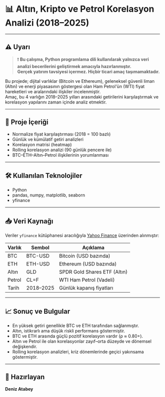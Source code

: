 # 📊 Altın, Kripto ve Petrol Korelasyon Analizi (2018–2025)

---

## ⚠️ Uyarı

>❗️ **Bu çalışma, Python programlama dili kullanılarak yalnızca veri analizi becerilerini geliştirmek amacıyla hazırlanmıştır.**  
>**Gerçek yatırım tavsiyesi içermez. Hiçbir ticari amaç taşımamaktadır.**

Bu projede; dijital varlıklar (Bitcoin ve Ethereum), geleneksel güvenli liman (Altın) ve enerji piyasasının göstergesi olan Ham Petrol'ün (WTI) fiyat hareketleri ve aralarındaki ilişkiler incelenmiştir.  
Amaç, bu 4 varlığın 2018–2025 yılları arasındaki getirilerini karşılaştırmak ve korelasyon yapılarını zaman içinde analiz etmektir.

---

## 📌 Proje İçeriği

- Normalize fiyat karşılaştırması (2018 = 100 bazlı)
- Günlük ve kümülatif getiri analizleri
- Korelasyon matrisi (heatmap)
- Rolling korelasyon analizi (90 günlük pencere ile)
- BTC–ETH–Altın–Petrol ilişkilerinin yorumlanması

---

## 🛠️ Kullanılan Teknolojiler

- Python
- pandas, numpy, matplotlib, seaborn
- yfinance

---

## 📥 Veri Kaynağı

Veriler `yfinance` kütüphanesi aracılığıyla [Yahoo Finance](https://finance.yahoo.com/) üzerinden alınmıştır:

| Varlık  | Sembol     | Açıklama                      |
|---------|------------|-------------------------------|
| BTC     | BTC-USD    | Bitcoin (USD bazında)         |
| ETH     | ETH-USD    | Ethereum (USD bazında)        |
| Altın   | GLD        | SPDR Gold Shares ETF (Altın)  |
| Petrol  | CL=F       | WTI Ham Petrol (Vadeli)       |
| Tarih   | 2018–2025  | Günlük kapanış fiyatları      |

---

## 📈 Sonuç ve Bulgular

- En yüksek getiri genellikle BTC ve ETH tarafından sağlanmıştır.
- Altın, istikrarlı ama düşük riskli performans göstermiştir.
- BTC ve ETH arasında güçlü pozitif korelasyon vardır (ρ ≈ 0.80+).
- Altın ve Petrol ile olan korelasyonlar zayıf–orta düzeyde ve dönemsel değişkendir.
- Rolling korelasyon analizleri, kriz dönemlerinde geçici yakınsama göstermiştir.


---

## 👤 Hazırlayan

**Deniz Atabey**  
